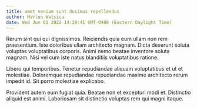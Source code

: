 ```yaml
---
title: amet veniam sunt ducimus repellendus
author: Marlon Watsica
date: Wed Jun 01 2022 14:29:41 GMT-0400 (Eastern Daylight Time)
---
```

Rerum sint qui qui dignissimos. Reiciendis quia eum ullam non rem praesentium. Iste doloribus ullam architecto magnam. Dicta deserunt soluta voluptas voluptatibus corporis. Animi nemo beatae inventore soluta magnam. Nisi vel cum iste natus blanditiis voluptatibus ratione.

 Libero qui temporibus. Tenetur repudiandae aliquam voluptatibus et ut et molestiae. Doloremque repudiandae repudiandae maxime architecto rerum impedit id. Sit porro molestiae explicabo.

 Provident autem eum fugiat quia. Beatae non et excepturi modi et. Distinctio aliquid est animi. Laboriosam sit distinctio voluptas rem qui magni itaque.